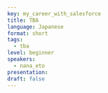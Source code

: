 ```yaml
---
key: my_career_with_salesforce
title: TBA
language: Japanese
format: short
tags:
  - tba
level: beginner
speakers:
  - nana_eto
presentation: 
draft: false
---
```

